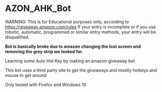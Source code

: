 # AZON_AHK_Bot
WARNING: This is for Educational purposes only, according to https://giveaway.amazon.com/rules If your entry is incomplete or if you use robotic, automatic, programmed or similar entry methods, your entry will be disqualified.

<b>Bot is basically broke due to amazon changing the lost screen and removing the grey strip we looked for.</b>

Learning some Auto Hot Key by making an amazon giveaway bot

This bot uses a third party site to get the giveaways and mostly hotkeys and mouse to get around

Only tested with Firefox and Windows 10
